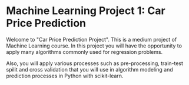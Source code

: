 # Machine Learning Project 1: Car Price Prediction
Welcome to "Car Price Prediction Project". This is a medium project of Machine Learning course. In this project you will have the opportunity to apply many algorithms commonly used for regression problems.

Also, you will apply various processes such as pre-processing, train-test spilit and cross validation that you will use in algorithm modeling and prediction processes in Python with scikit-learn. 
   
